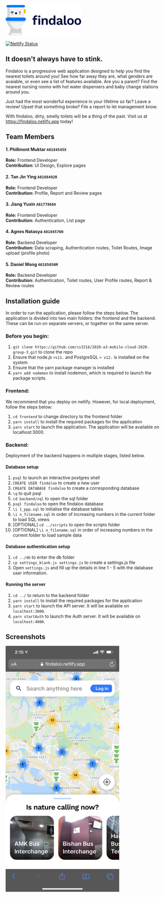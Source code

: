 <img src="./frontend/src/assets/logo-mark.svg" alt="findaloo logo" height="100" />

[![Netlify Status](https://api.netlify.com/api/v1/badges/305a5606-25c6-4f91-b453-21d9cb6beeae/deploy-status)](https://app.netlify.com/sites/findaloo/deploys)

## It doesn't always have to stink.

Findaloo is a progressive web application designed to help you find the nearest toilets around you! See how far away they are, what genders are avaiable, or even see a list of features available. Are you a parent? Find the nearest nursing rooms with hot water dispensers and baby change stations around you.

Just had the most wonderful experience in your lifetime so far? Leave a review! Upset that something broke? 
File a report to let management know.

With findaloo, dirty, smelly toilets will be a thing of the past. Visit us at https://findaloo.netlify.app today!

## Team Members

#### 1. Phillmont Muktar `A0184545X`  
**Role:** Frontend Developer  
**Contribution:** UI Design, Explore pages

#### 2. Tan Jin Ying `A0168492R`  
**Role:** Frontend Developer  
**Contribution:** Profile, Report and Review pages

#### 3. Jiang Yuxin `A0177868A`  
**Role:** Frontend Developer  
**Contribution:** Authentication, List page

#### 4. Agnes Natasya `A0184576N`
**Role:** Backend Developer  
**Contribution:** Data scraping, Authentication routes, Toilet Routes, Image upload (profile photo)

#### 5. Daniel Wong `A0185050M`  
**Role:** Backend Developer  
**Contribution:** Authentication, Toilet routes, User Profile routes, Report & Review routes

## Installation guide

In order to run the application, please follow the steps below.
The application is divided into two main folders: the frontend and the backend. These can be run on separate servers, or together on the same server.

### Before you begin:
1. `git clone https://github.com/cs3216/2020-a3-mobile-cloud-2020-group-3.git` to clone the repo
2. Ensure that node.js `>v11.` and PostgreSQL `> v12.` is installed on the system
3. Ensure that the yarn package manager is installed
4. `yarn add nodemon` to install nodemon, which is required to launch the package scripts.

### Frontend:
We recommend that you deploy on netlify. However, for local deployment, follow the steps below:
1. `cd frontend` to change directory to the frontend folder
2. `yarn install` to install the required packages for the application
3. `yarn start` to launch the application. The application will be available on localhost:3000.

### Backend:
Deployment of the backend happens in multiple stages, listed below.

#### Database setup
1. `psql` to launch an interactive postgres shell
2. `CREATE USER findaloo` to create a new user
3. `CREATE DATABASE findaloo` to create a corresponding database
4. `\q` to quit psql
5. `cd backend/sql` to open the sql folder
6. `psql findaloo` to open the findaloo database
7. `\i 1_ppp.sql` to initialise the database tables
8. `\i n_filename.sql` in order of increasing numbers in the current folder to load SQL views
9. [OPTIONAL] `cd ../scripts` to open the scripts folder
10. [OPTIONAL] `\i n_filename.sql` in order of increasing numbers in the current folder to load sample data

#### Database authentication setup
1. `cd ../db` to enter the db folder
2. `cp settings_blank.js settings.js` to create a settings.js file
3. Open `settings.js` and fill up the details in line 1 - 5 with the database user information.

#### Running the server
1. `cd ../` to return to the backend folder
2. `yarn install` to install the required packages for the application
3. `yarn start` to launch the API server. It will be available on `localhost:3000`.
4. `yarn startAuth` to launch the Auth server. It will be available on `localhost:4000`.

## Screenshots

<img src ="./screenshots/app.png" height="800">
